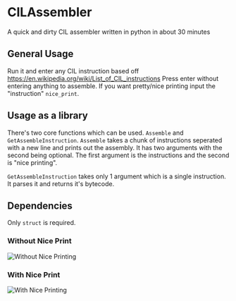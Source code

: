 # CILAssembler
A quick and dirty CIL assembler written in python in about 30 minutes


## General Usage
Run it and enter any CIL instruction based off https://en.wikipedia.org/wiki/List_of_CIL_instructions
Press enter without entering anything to assemble. If you want pretty/nice printing input the "instruction" `nice_print`.

## Usage as a library
There's two core functions which can be used. `Assemble` and `GetAssembleInstruction`. `Assemble` takes a chunk of instructions seperated with a new line and prints out the assembly. It has two arguments with the second being optional. The first argument is the instructions and the second is "nice printing".

`GetAssembleInstruction` takes only 1 argument which is a single instruction. It parses it and returns it's bytecode.

## Dependencies
Only `struct` is required.

### Without Nice Print
![Without Nice Printing](https://i.imgur.com/RHLX4cw.png)

### With Nice Print
![With Nice Printing](https://i.imgur.com/FTBmNy1.png)
